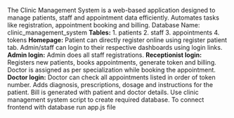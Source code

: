 The Clinic Management System is a web-based application designed to manage patients, staff and appointment data efficiently.
Automates tasks like registration, appointment booking and billing.
Database Name: clinic_management_system
**Tables:** 1. patients      2. staff      3. appointments    4. tokens
**Homepage:** Patient can directly register online using register patient tab. Admin/staff can login to their respective dashboards using login links.
**Admin login:** Admin does all staff registrations.
**Receptionist login:** Registers new patients, books appointments, generate token and billing. Doctor is assigned as per specialization while booking the appointment.
**Doctor login:** Doctor can check all appointments listed in order of token number. Adds diagnosis, prescriptions, dosage and instructions for the patient.
Bill is generated with patient and doctor details.
Use clinic management system script to create required database.
To connect frontend with database run app.js file


